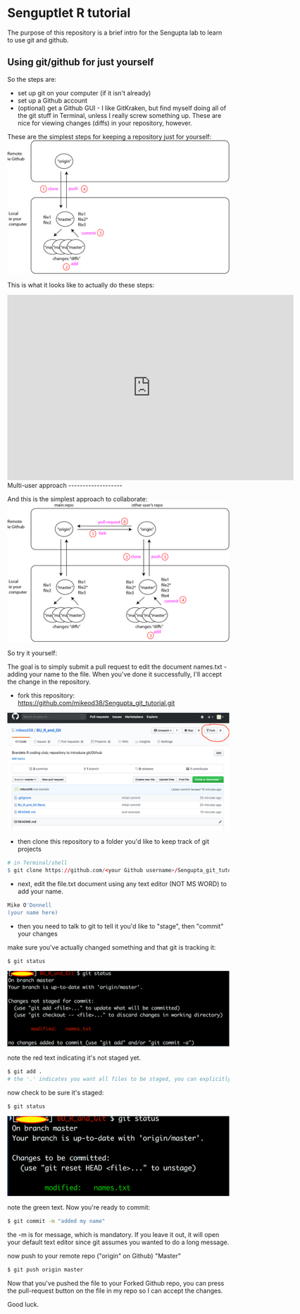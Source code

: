 
Senguptlet R tutorial
=====================

The purpose of this repository is a brief intro for the Sengupta lab to learn to use git and github.

Using git/github for just yourself
----------------------------------

So the steps are:

-   set up git on your computer (if it isn't already)
-   set up a Github account
-   (optional) get a Github GUI - I like GitKraken, but find myself doing all of the git stuff in Terminal, unless I really screw something up. These are nice for viewing changes (diffs) in your repository, however.

These are the simplest steps for keeping a repository just for yourself: <img src="man/figures/Single_user.png">

This is what it looks like to actually do these steps:

<iframe width="650" height="420" src="https://www.youtube.com/embed/Cf3xos1D8zw" frameborder="0" allow="accelerometer; autoplay; encrypted-media; gyroscope; picture-in-picture" allowfullscreen>
</iframe>
Multi-user approach
-------------------

And this is the simplest approach to collaborate: <img src="man/figures/Multi_user.png">

So try it yourself:

The goal is to simply submit a pull request to edit the document names.txt - adding your name to the file. When you've done it successfully, I'll accept the change in the repository.

-   fork this repository: <https://github.com/mikeod38/Sengupta_git_tutorial.git>

<img src="man/figures/Fork.png">

-   then clone this repository to a folder you'd like to keep track of git projects

``` r
# in Terminal/shell
$ git clone https://github.com/<your Github username>/Sengupta_git_tutorial.git
```

-   next, edit the file.txt document using any text editor (NOT MS WORD) to add your name.

``` r
Mike O'Donnell
(your name here)
```

-   then you need to talk to git to tell it you'd like to "stage", then "commit" your changes

make sure you've actually changed something and that git is tracking it:

``` bash
$ git status
```

<img src="man/figures/status.png">

note the red text indicating it's not staged yet.

``` bash
$ git add .
# the '.' indicates you want all files to be staged, you can explicitly type the filenames if you don't
```

now check to be sure it's staged:

``` bash
$ git status
```

<img src="man/figures/status_2.png">

note the green text. Now you're ready to commit:

``` bash
$ git commit -m "added my name"
```

the -m is for message, which is mandatory. If you leave it out, it will open your default text editor since git assumes you wanted to do a long message.

now push to your remote repo ("origin" on Github) "Master"

``` bash
$ git push origin master
```

Now that you've pushed the file to your Forked Github repo, you can press the pull-request button on the file in my repo so I can accept the changes.

Good luck.
